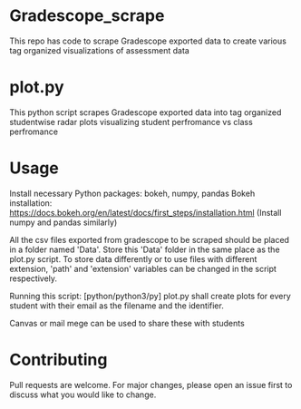 # Gradescope_scrape
This repo has code to scrape Gradescope exported data to create various tag organized visualizations of assessment data

# plot.py
This python script scrapes Gradescope exported data into tag organized studentwise radar plots visualizing student perfromance vs class perfromance

# Usage
Install necessary Python packages: bokeh, numpy, pandas
 Bokeh installation: https://docs.bokeh.org/en/latest/docs/first_steps/installation.html
 (Install numpy and pandas similarly)
 
All the csv files exported from gradescope to be scraped should be placed in a folder named 'Data'. Store this 'Data' folder in the same place as the plot.py script. To store data differently or to use files with different extension, 'path' and 'extension' variables can be changed in the script respectively.

Running this script: [python/python3/py] plot.py shall create plots for every student with their email as the filename and the identifier.

Canvas or mail mege can be used to share these with students 

# Contributing
Pull requests are welcome. For major changes, please open an issue first to discuss what you would like to change.
